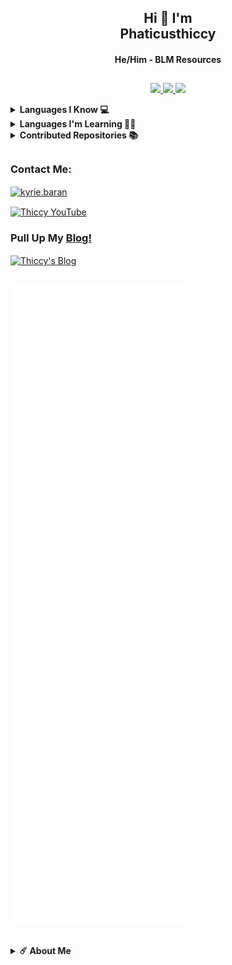 <h2 align="center">Hi 🥰 I'm <br>Phaticusthiccy</h1>
<h4 align="center">He/Him - BLM Resources</h3>

##

<p align="center">
  <a href="https://github.com/phaticusthiccy">
    <img src="https://komarev.com/ghpvc/?username=phaticusthiccy&label=Profile%20views&color=ff69b4&label=Profile+Views&style=plastic">

  </a>
  <a href="https://github.com/phaticusthiccy?tab=stars">
    <img src="https://img.shields.io/github/stars/phaticusthiccy?color=ff69b4&label=Stargazers&style=plastic">

  </a>
  <a href="https://github.com/phaticusthiccy?tab=followers">
    <img src="https://img.shields.io/github/followers/phaticusthiccy?color=ff69b4&label=Followers&style=plastic">

  </a>
</p>

<details>
  <summary><b>Languages I Know 💻</b></summary><br/>

| Language   | Degree   |
| ---        | ---      |
| Python     | SSS (AI) |
| Javascript | SSS      |
| Typescript | SS       |
| Lua        | A        |
| HTML       | A        |
| CSS        | B        |
| SCSS       | B        |
| Golang     | B        |

##
#### Degree Table 

| Degree | Point |
| ---    | ---   |
| SSS    | +95   |
| SS     | +90   |
| S      | +85   |
| A+     | +80   |
| A      | +70   |
| B+     | +60   |
| B      | +50   |
| C      | +40   |
| D      | +30   |
| F      | <30   |
</details>

<details>
  <summary><b>Languages ​​I'm Learning 🙇🏻</b></summary><br/>

| Language   | Status   |
| ---        | ---      |
| Emacs Lisps| ✅       |
| Java       | ✅       |
| Make       | ✅       |
| Assembly   | ✅       |
| Rust       | ✅       |
| LaTeX      | ✅       |
| MediaWiki  | ✅       |
| TypeScript | ♻        |
| C++        | ♻        |
| C          | ♻        |
</details>

<details>
  <summary><b>Contributed Repositories 📚</b></summary><br/>

| Repository     | Link     |
| ---            | ---      |
| CoffeeHouse-JavaScript-API-Wrapper | https://github.com/intellivoid/CoffeeHouse-JavaScript-API-Wrapper       |
| node-fluent-ffmpeg | https://github.com/fluent-ffmpeg/node-fluent-ffmpeg |
| Hacktoberfest_2021 (Lua) | https://github.com/wafarifki/Hacktoberfest_2021 |
| google-this | https://github.com/LuanRT/google-this |
| kelle-telegram | https://github.com/luisgbr1el/kelle-telegram |
| nobetcinoterbot | https://github.com/emrebakkal/nobetcinoterbot| 

</details>

##

<h3 align="left">Contact Me:</h3>
<p align="left">
<a href="https://instagram.com/nisneter" target="blank"><img align="center" src="https://www.freepnglogos.com/uploads/instagram-logo-png-transparent-0.png" alt="kyrie.baran" height="54" width="54" /></a>

<p align="left"

<a href="https://youtube.com/channel/UCoqYkVlXyQqkgFazeVBtZbQ" target="blank"><img align="center" src="https://i.hizliresim.com/oxo165f.png" alt="Thiccy YouTube" height="46" width="70" /></a>

</p>

### Pull Up My [Blog!](https://t.me/thiccyblog)
<p align="left">
<a href="https://t.me/thiccyblog" target="blank"><img align="center" src="https://www.freepnglogos.com/uploads/telegram-png/telegram-chat-message-mobile-send-file-smartphone-talk-16.png" alt="Thiccy's Blog  " height="54" width="54" /></a>

</p>
<!--
<p><img align="center" src="https://github-readme-stats.vercel.app/api/top-langs?username=phaticusthiccy&show_icons=true&layout=compact&theme=nightowl" alt="phaticusthiccy" /></p>
-->

<!--
![Thiccy](https://github.com/phaticusthiccy/Statics/blob/master/generated/languages.svg)
-->

<!--
<p><img align="center" src="https://github-readme-streak-stats.herokuapp.com/?user=phaticusthiccy&theme=nightowl" alt="phaticusthiccy" /></p>
</details>
-->

##

<picture>
  <img src="/github-metrics.svg" alt="Metrics">
</picture>

##

<details>
    <summary><b>☄️ About Me </b></summary><br/>
Hi, This is Thiccy

I am an AI Developer. My real thing to do crating artificial brains, neural tools. Also ı am a student of mechatronics enginering.

I am 17 yeas old. From Turkey

I worked with Instagram, Gitlab, Bitbucket, Brainshop. Some of for testing, some things for developing.
If you have any question for me ı put my contact information above.

See ya 💘

</details>
